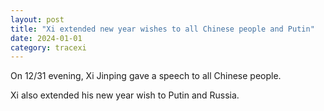 ```yaml
---
layout: post
title: "Xi extended new year wishes to all Chinese people and Putin"
date: 2024-01-01
category: tracexi
---
```


On 12/31 evening, Xi Jinping gave a speech to all Chinese people.

Xi also extended his new year wish to Putin and Russia.

